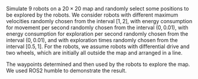 Simulate $9$ robots on a $20\times20$ map and randomly select some positions to be explored by the robots. 
We consider robots with different maximum velocities randomly chosen from the interval $[1,2]$, with energy consumption for movement per second randomly chosen from the interval $(0,0.01)$, 
with energy consumption for exploration per second randomly chosen from the interval $(0,0.01)$, and with exploration times randomly chosen from the interval $[0.5,1]$. For the robots, 
we assume robots with differential drive and two wheels, which are initially all outside the map and arranged in a line.

The waypoints determined and then used by the robots to explore the map. We used ROS2 humble to demonstrate the result.
